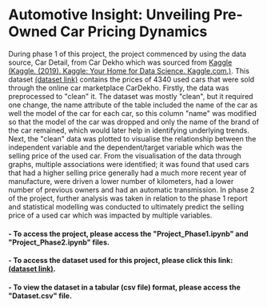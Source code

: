# Automotive Insight: Unveiling Pre-Owned Car Pricing Dynamics

During phase 1 of this project, the project commenced by using the data source, Car Detail, from Car Dekho which was sourced from <a href='https://www.kaggle.com/'>Kaggle</a> <a href="https://www.kaggle.com/">(Kaggle. (2019). Kaggle: Your Home for Data Science. Kaggle.com.)</a>. This dataset <a href="https://www.kaggle.com/datasets/nehalbirla/vehicle-dataset-from-cardekho">(dataset link)</a> contains the prices of 4340 used cars that were sold through the online car marketplace CarDekho. Firstly, the data was preprocessed to "clean" it. The dataset was mostly "clean", but it required one change, the name attribute of the table included the name of the car as well the model of the car for each car, so this column "name" was modified so that the model of the car was dropped and only the name of the brand of the car remained, which would later help in identifying underlying trends. Next, the "clean" data was plotted to visualise the relationship between the independent variable and the dependent/target variable which was the selling price of the used car. From the visualisation of the data through graphs, multiple associations were identified; it was found that used cars that had a higher selling price generally had a much more recent year of manufacture, were driven a lower number of kilometers, had a lower number of previous owners and had an automatic transmission. In phase 2 of the project, further analysis was taken in relation to the phase 1 report and statistical modelling was conducted to ultimately predict the selling price of a used car which was impacted by multiple variables.

#### - To access the project, please access the "Project_Phase1.ipynb" and "Project_Phase2.ipynb" files. 
#### - To access the dataset used for this project, please click this link: <a href="https://www.kaggle.com/datasets/nehalbirla/vehicle-dataset-from-cardekho">(dataset link)</a>.
#### - To view the dataset in a tabular (csv file) format, please access the "Dataset.csv" file.
